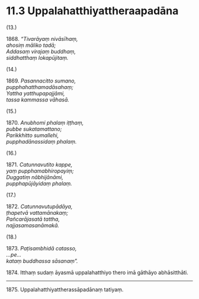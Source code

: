 # 11.3 Uppalahatthiyattheraapadāna

(13.)

1868\. _“Tivarāyaṃ nivāsīhaṃ,_  
_ahosiṃ māliko tadā;_  
_Addasaṃ virajaṃ buddhaṃ,_  
_siddhatthaṃ lokapūjitaṃ._  

(14.)

1869\. _Pasannacitto sumano,_  
_pupphahatthamadāsahaṃ;_  
_Yattha yatthupapajjāmi,_  
_tassa kammassa vāhasā._  

(15.)

1870\. _Anubhomi phalaṃ iṭṭhaṃ,_  
_pubbe sukatamattano;_  
_Parikkhitto sumallehi,_  
_pupphadānassidaṃ phalaṃ._  

(16.)

1871\. _Catunnavutito kappe,_  
_yaṃ pupphamabhiropayiṃ;_  
_Duggatiṃ nābhijānāmi,_  
_pupphapūjāyidaṃ phalaṃ._  

(17.)

1872\. _Catunnavutupādāya,_  
_ṭhapetvā vattamānakaṃ;_  
_Pañcarājasatā tattha,_  
_najjasamasanāmakā._  

(18.)

1873\. _Paṭisambhidā catasso,_  
_…pe…_  
_kataṃ buddhassa sāsanaṃ”._  

1874\. Itthaṃ sudaṃ āyasmā uppalahatthiyo thero imā gāthāyo abhāsitthāti.

---

1875\. Uppalahatthiyattherassāpadānaṃ tatiyaṃ.
